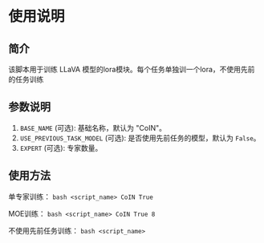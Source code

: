 # 使用说明

## 简介
该脚本用于训练 LLaVA 模型的lora模块。每个任务单独训一个lora，不使用先前的任务训练

## 参数说明
1. `BASE_NAME` (可选): 基础名称，默认为 "CoIN"。
2. `USE_PREVIOUS_TASK_MODEL` (可选): 是否使用先前任务的模型，默认为 `False`。
3. `EXPERT` (可选): 专家数量。

## 使用方法

单专家训练：
`bash <script_name> CoIN True`

MOE训练：
`bash <script_name> CoIN True 8`

不使用先前任务训练：
`bash <script_name>`